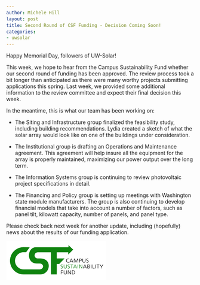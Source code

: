 ```yaml
---
author: Michele Hill
layout: post
title: Second Round of CSF Funding - Decision Coming Soon!
categories:
- uwsolar
---
```


Happy Memorial Day, followers of UW-Solar!

This week, we hope to hear from the Campus Sustainability Fund whether our second round of funding has been approved. The review process took a bit longer than anticipated as there were many worthy projects submitting applications this spring. Last week, we provided some additional information to the review committee and expect their final decision this week.

In the meantime, this is what our team has been working on:



	
  * The Siting and Infrastructure group finalized the feasibility study, including building recommendations. Lydia created a sketch of what the solar array would look like on one of the buildings under consideration.

	
  * The Institutional group is drafting an Operations and Maintenance agreement. This agreement will help insure all the equipment for the array is properly maintained, maximizing our power output over the long term.

	
  * The Information Systems group is continuing to review photovoltaic project specifications in detail.

	
  * The Financing and Policy group is setting up meetings with Washington state module manufacturers. The group is also continuing to develop financial models that take into account a number of factors, such as panel tilt, kilowatt capacity, number of panels, and panel type.


Please check back next week for another update, including (hopefully) news about the results of our funding application.

[![Campus Sustainability Fund](/assets/img/csf-logo.png)](https://f2.washington.edu/oess/csf/)
